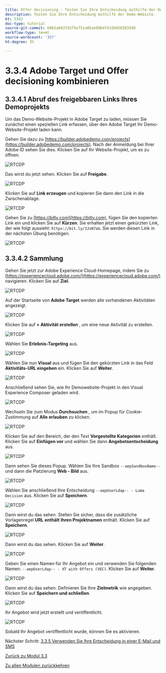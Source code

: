 ```yaml
---
title: Offer decisioning - Testen Sie Ihre Entscheidung mithilfe der Demowebsite.
description: Testen Sie Ihre Entscheidung mithilfe der Demo-Website.
kt: 5342
doc-type: tutorial
source-git-commit: 6962a0d37d375e751a05ae99b4f433b0283835d0
workflow-type: tm+mt
source-wordcount: '357'
ht-degree: 3%

---
```


# 3.3.4 Adobe Target und Offer decisioning kombinieren

## 3.3.4.1 Abruf des freigebbaren Links Ihres Demoprojekts

Um das Demo-Website-Projekt in Adobe Target zu laden, müssen Sie zunächst einen speziellen Link erfassen, über den Adobe Target Ihr Demo-Website-Projekt laden kann.

Gehen Sie dazu zu [https://builder.adobedemo.com/projects](https://builder.adobedemo.com/projects). Nach der Anmeldung bei Ihrer Adobe ID sehen Sie dies. Klicken Sie auf Ihr Website-Projekt, um es zu öffnen.

![RTCDP](./images/builder1.png)

Das wirst du jetzt sehen. Klicken Sie auf **Freigabe**.

![RTCDP](./images/builder2.png)

Klicken Sie auf **Link erzeugen** und kopieren Sie dann den Link in die Zwischenablage.

![RTCDP](./images/builder3.png)

Gehen Sie zu [https://bitly.com](https://bitly.com), fügen Sie den kopierten Link ein und klicken Sie auf **Kürzen**. Sie erhalten jetzt einen gekürzten Link, der wie folgt aussieht: `https://bit.ly/3JxN7aG`. Sie werden diesen Link in der nächsten Übung benötigen.

![RTCDP](./images/builder4.png)

## 3.3.4.2 Sammlung

Gehen Sie jetzt zur Adobe Experience Cloud-Homepage, indem Sie zu [https://experiencecloud.adobe.com/](https://experiencecloud.adobe.com/) navigieren. Klicken Sie auf **Ziel**.

![RTCDP](./../../../modules/rtcdp-b2c/module2.3/images/excl.png)

Auf der Startseite von **Adobe Target** werden alle vorhandenen Aktivitäten angezeigt.

![RTCDP](./../../../modules/rtcdp-b2c/module2.3/images/exclatov.png)

Klicken Sie auf **+ Aktivität erstellen** , um eine neue Aktivität zu erstellen.

![RTCDP](./../../../modules/rtcdp-b2c/module2.3/images/exclatcr.png)

Wählen Sie **Erlebnis-Targeting** aus.

![RTCDP](./images/exclatcrxt.png)

Wählen Sie nun **Visual** aus und fügen Sie den gekürzten Link in das Feld **Aktivitäts-URL eingeben** ein. Klicken Sie auf **Weiter**.

![RTCDP](./images/exclatcrxt1.png)

Anschließend sehen Sie, wie Ihr Demowebsite-Projekt in den Visual Experience Composer geladen wird.

![RTCDP](./images/vec1.png)

Wechseln Sie zum Modus **Durchsuchen** , um im Popup für Cookie-Zustimmung auf **Alle erlauben** zu klicken.

![RTCDP](./images/vec2.png)

Klicken Sie auf den Bereich, der den Text **Vorgestellte Kategorien** enthält. Klicken Sie auf **Einfügen vor** und wählen Sie dann **Angebotsentscheidung** aus.

![RTCDP](./images/vec3.png)

Dann sehen Sie dieses Popup. Wählen Sie Ihre Sandbox `--aepSandboxName--` und dann die Platzierung **Web - Bild** aus.

![RTCDP](./images/vec4.png)

Wählen Sie anschließend Ihre Entscheidung `--aepUserLdap-- - Luma Decision` aus. Klicken Sie auf **Speichern**.

![RTCDP](./images/vec5.png)

Dann wirst du das sehen. Stellen Sie sicher, dass die zusätzliche Vorlagenregel **URL** **enthält** **Ihren Projektnamen** enthält. Klicken Sie auf **Speichern**.

![RTCDP](./images/vec6.png)

Dann wirst du das sehen. Klicken Sie auf **Weiter**.

![RTCDP](./images/vec7.png)

Geben Sie einen Namen für Ihr Angebot ein und verwenden Sie folgenden Namen: `--aepUserLdap-- - XT with Offers (VEC)`. Klicken Sie auf **Weiter**.

![RTCDP](./images/vec8.png)

Dann wirst du das sehen. Definieren Sie Ihre **Zielmetrik** wie angegeben. Klicken Sie auf **Speichern und schließen**.

![RTCDP](./images/vec9.png)

Ihr Angebot wird jetzt erstellt und veröffentlicht.

![RTCDP](./images/vec10.png)

Sobald Ihr Angebot veröffentlicht wurde, können Sie es aktivieren.

Nächster Schritt: [3.3.5 Verwenden Sie Ihre Entscheidung in einer E-Mail und SMS](./ex5.md)

[Zurück zu Modul 3.3](./offer-decisioning.md)

[Zu allen Modulen zurückkehren](./../../../overview.md)
